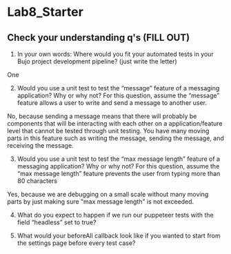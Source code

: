 # Lab8_Starter

## Check your understanding q's (FILL OUT)
1. In your own words: Where would you fit your automated tests in your Bujo project development pipeline? (just write the letter)

One

2. Would you use a unit test to test the “message” feature of a messaging application? Why or why not? For this question, assume the “message” feature allows a user to write and send a message to another user.

No, because sending a message means that there will probably be components that will be interacting with each other on a application/feature level that cannot be tested through unit testing. You have many moving parts in this feature such as writing the message, sending the message, and receiving the message.

3. Would you use a unit test to test the “max message length” feature of a messaging application? Why or why not? For this question, assume the “max message length” feature prevents the user from typing more than 80 characters

Yes, because we are debugging on a small scale without many moving parts by just making sure "max message length" is not exceeded.

4. What do you expect to happen if we run our puppeteer tests with the field “headless” set to true?

5. What would your beforeAll callback look like if you wanted to start from the settings page before every test case?

